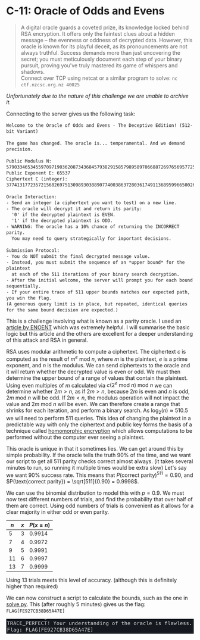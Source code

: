 # C-11: Oracle of Odds and Evens
> A digital oracle guards a coveted prize, its knowledge locked behind RSA encryption. It offers only the faintest clues about a hidden message – the evenness or oddness of decrypted data. However, this oracle is known for its playful deceit, as its pronouncements are not always truthful. Success demands more than just uncovering the secret; you must meticulously document each step of your binary pursuit, proving you've truly mastered its game of whispers and shadows.  
 Connect over TCP using netcat or a similar program to solve: `nc ctf.nzcsc.org.nz 40025`

*Unfortunately due to the nature of this challenge we are unable to archive it.*

Connecting to the server gives us the following task:
```
Welcome to the Oracle of Odds and Evens - The Deceptive Edition! (512-bit Variant)

The game has changed. The oracle is... temperamental. And we demand precision.

Public Modulus N: 5790334653455970971903620873436845793829158579895897066887269765695772559686113004662274698943115108890286490469235581376490897198019248877081523754458791
Public Exponent E: 65537
Ciphertext C (integer): 3774131772357215682697513098930388907740038637280361749113689599665002638364729930669248462231522898930869595442743730985378394146481866110093136625161785

Oracle Interaction:
- Send an integer (a ciphertext you want to test) on a new line.
- The oracle will decrypt it and return its parity:
  '0' if the decrypted plaintext is EVEN.
  '1' if the decrypted plaintext is ODD.
- WARNING: The oracle has a 10% chance of returning the INCORRECT parity.
  You may need to query strategically for important decisions.

Submission Protocol:
- You do NOT submit the final decrypted message value.
- Instead, you must submit the sequence of an *upper bound* for the plaintext
  at each of the 511 iterations of your binary search decryption.
- After the initial welcome, the server will prompt you for each bound sequentially.
- If your entire trace of 511 upper bounds matches our expected path, you win the flag.
(A generous query limit is in place, but repeated, identical queries for the same bound decision are expected.)
```
This is a challenge involving what is known as a parity oracle. I used an [article by ENOENT](https://bitsdeep.com/posts/attacking-rsa-for-fun-and-ctf-points-part-3/) which was extremely helpful. I will summarise the basic logic but this article and the others are excellent for a deeper understanding of this attack and RSA in general.

RSA uses modular arithmetic to compute a ciphertext. The ciphertext $c$ is computed as the result of $m^e \text{ mod } n$, where $m$ is the plaintext, $e$ is a prime exponent, and $n$ is the modulus. We can send ciphertexts to the oracle and it will return whether the decrypted value is even or odd.
We must then determine the upper bound of a range of values that contain the plaintext.
Using even multiples of $m$ calculated via $c (2^e \text{ mod }n) \text{ mod } n$ we can determine whether $2m>n$, as if $2m>n$, because $2m$ is even and $n$ is odd, $2m \text{ mod } n$ will be odd. If $2m < n$, the modulus operation will not impact the value and $2m \text{ mod } n$ will be even. We can therefore create a range that shrinks for each iteration, and perform a binary search. As $\log_2(n) \approx 510.5$ we will need to perform 511 queries. This idea of changing the plaintext in a predictable way with only the ciphertext and public key forms the basis of a technique called [homomorphic encryption](https://en.wikipedia.org/wiki/Homomorphic_encryption) which allows computations to be performed without the computer ever seeing a plaintext.

This oracle is unique in that it sometimes lies. We can get around this by simple probability. If the oracle tells the truth 90% of the time, and we want our script to get all 511 parity checks correct almost always. (it takes several minutes to run, so running it multiple times would be extra slow) Let's say we want 90% success rate. This means that $P(\text{correct parity})^{511} = 0.90$, and $P(\text{correct parity}) = \sqrt[511]{0.90} = 0.9998$.

We can use the binomial distribution to model this with $p=0.9$. We must now test different numbers of trials, and find the probability that over half of them are correct.
Using odd numbers of trials is convenient as it allows for a clear majority in either odd or even parity.

| $n$ | $x$ | $P(x\ge n)$ |
| --- | --- | ----------- |
| 5   | 3   | 0.9914      |
| 7   | 4   | 0.9972      |
| 9   | 5   | 0.9991      |
| 11  | 6   | 0.9997      |
| 13  | 7   | 0.9999      |

Using 13 trials meets this level of accuracy. (although this is definitely higher than required)

We can now construct a script to calculate the bounds, such as the one in [solve.py](solve.py).
This (after roughly 5 minutes) gives us the flag: `FLAG[FE927CB38D65A47E]`

![A screenshot of the app successfully running, and giving the flag.](flag.png)
